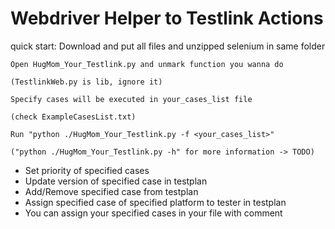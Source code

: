 Webdriver Helper to Testlink Actions
====================================

quick start:
    Download and put all files and unzipped selenium in same folder

    Open HugMom_Your_Testlink.py and unmark function you wanna do

    (TestlinkWeb.py is lib, ignore it)

    Specify cases will be executed in your_cases_list file

    (check ExampleCasesList.txt)

    Run "python ./HugMom_Your_Testlink.py -f <your_cases_list>"

    ("python ./HugMom_Your_Testlink.py -h" for more information -> TODO)

 - Set priority of specified cases
 - Update version of specified case in testplan
 - Add/Remove specified case from testplan
 - Assign specified case of specified platform to tester in testplan
 - You can assign your specified cases in your file with comment
